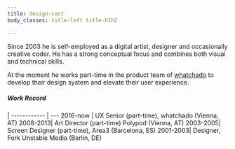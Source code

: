```yaml
---
title: design-cont
body_classes: title-left title-h1h2

---
```

Since 2003 he is self-employed as a digital artist, designer and occasionally creative coder. He has a strong conceptual focus and combines both visual and technical skills. 

At the moment he works part-time in the product team of [whatchado](http://whatchado.com) to develop their design system and elevate their user experience. 


##### Work Record   

|
------------ | --- 
2016-now | UX Senior (part-time), whatchado (Vienna, AT)
2008-2013| Art Director (part-time) Polypod (Vienna, AT)
2003-2005| Screen Designer (part-time), Area3 (Barcelona, ES)
2001-2003| Designer, Fork Unstable Media (Berlin, DE)
